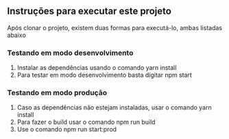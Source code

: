 ## Instruções para executar este projeto

Após clonar o projeto, existem duas formas para executá-lo, ambas listadas abaixo

### Testando em modo desenvolvimento

1. Instalar as dependências usando o comando yarn install
2. Para testar em modo desenvolvimento basta digitar npm start

### Testando em modo produção

1. Caso as dependências não estejam instaladas, usar o comando yarn install
2. Para fazer o build usar o comando npm run build
3. Use o comando npm run start:prod